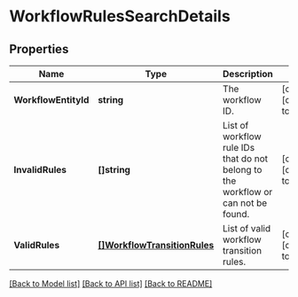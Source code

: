 # WorkflowRulesSearchDetails

## Properties
Name | Type | Description | Notes
------------ | ------------- | ------------- | -------------
**WorkflowEntityId** | **string** | The workflow ID. | [optional] [default to null]
**InvalidRules** | **[]string** | List of workflow rule IDs that do not belong to the workflow or can not be found. | [optional] [default to null]
**ValidRules** | [**[]WorkflowTransitionRules**](WorkflowTransitionRules.md) | List of valid workflow transition rules. | [optional] [default to null]

[[Back to Model list]](../README.md#documentation-for-models) [[Back to API list]](../README.md#documentation-for-api-endpoints) [[Back to README]](../README.md)

